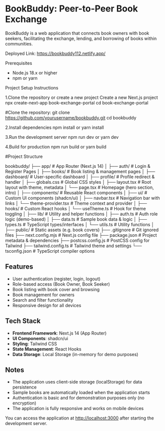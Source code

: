 # BookBuddy: Peer-to-Peer Book Exchange

BookBuddy is a web application that connects book owners with book seekers, facilitating the exchange, lending, and borrowing of books within communities.

Deployed Link: https://bookbuddy112.netlify.app/

 Prerequisites

- Node.js 18.x or higher
- npm or yarn

Project Setup Instructions

1.Clone the repository or create a new project
 Create a new Next.js project
npx create-next-app book-exchange-portal
cd book-exchange-portal

 #Clone the repository:
 git clone https://github.com/yourusername/bookbuddy.git
 cd bookbuddy

2.Install dependencies
npm install
 or
yarn install

3.Run the development server
npm run dev
 or
yarn dev

4.Build for production
npm run build
 or
yarn build


#Project Structure


bookbuddy/
├── app/                      # App Router (Next.js 14)
│   ├── auth/                 # Login & Register Pages
│   ├── books/                # Book listing & management pages
│   ├── dashboard/            # User-specific dashboard
│   ├── profile/              # Profile redirect & handler
│   ├── globals.css           # Global CSS styles
│   ├── layout.tsx            # Root layout with theme, metadata
│   └── page.tsx              # Homepage (hero section, intro)
│
├── components/               # Reusable React components
│   ├── ui/                   # Custom UI components (shadcn/ui)
│   ├── navbar.tsx            # Navigation bar with links
│   └── theme-provider.tsx    # Theme context and provider
│
├── hooks/                    # Custom React hooks
│   └── useTheme.ts           # Hook for theme toggling
│
├── lib/                      # Utility and helper functions
│   ├── auth.ts               # Auth role logic (demo-based)
│   ├── data.ts               # Sample book data & logic
│   ├── types.ts              # TypeScript types/interfaces
│   └── utils.ts              # Utility functions
│
├── public/                   # Static assets (e.g. book covers)
├── .gitignore                # Git ignored files
├── next.config.mjs           # Next.js config file
├── package.json              # Project metadata & dependencies
├── postcss.config.js         # PostCSS config for Tailwind
├── tailwind.config.ts        # Tailwind theme and settings
└── tsconfig.json             # TypeScript compiler options



## Features

- User authentication (register, login, logout)
- Role-based access (Book Owner, Book Seeker)
- Book listing with book cover and browsing
- Book management for owners
- Search and filter functionality
- Responsive design for all devices

## Tech Stack

- **Frontend Framework**: Next.js 14 (App Router)
- **UI Components**: shadcn/ui
- **Styling**: Tailwind CSS
- **State Management**: React Hooks
- **Data Storage**: Local Storage (in-memory for demo purposes)

## Notes

- The application uses client-side storage (localStorage) for data persistence
- Sample books are automatically loaded when the application starts
- Authentication is basic and for demonstration purposes only (no encryption)
- The application is fully responsive and works on mobile devices


You can access the application at [http://localhost:3000](http://localhost:3000) after starting the development server.




